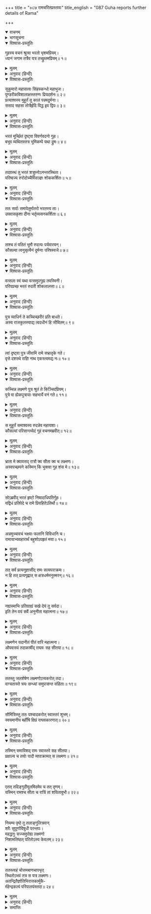 +++
title = "०८७ रामचरितप्रस्तावः"
title_english = "087 Guha reports further details of Rama"

+++
<details open><summary>वाचनम्</summary>
<div caption="श्रीराम-हरिसीताराममूर्ति-घनपाठिभ्यां वचनम्" class="audioEmbed" src="https://archive.org/download/Ramayana-recitation-Sriram-harisItArAmamUrti-Ghanapaati-v2/Kanda_2/Kanda_2_AYK-087-Rama_Charitha_Prasthavaha.mp3"></div>
</details>

<details><summary>भागसूचना</summary>

87. भरतकी मूर्च्छासे गुह, शत्रुघ्न और माताओंका दुःखी होना, होशमें आनेपर भरतका गुहसे श्रीराम आदिके भोजन और शयन आदिके विषयमें पूछना और गुहका उन्हें सब बातें बताना
</details>

<details open><summary>विश्वास-प्रस्तुतिः</summary>

गुहस्य वचनं श्रुत्वा भरतो भृशमप्रियम्।  
ध्यानं जगाम तत्रैव यत्र तच्छ्रुतमप्रियम्॥ १॥
</details>

<details><summary>मूलम्</summary>

गुहस्य वचनं श्रुत्वा भरतो भृशमप्रियम्।  
ध्यानं जगाम तत्रैव यत्र तच्छ्रुतमप्रियम्॥ १॥
</details>

<details><summary>अनुवाद (हिन्दी)</summary>

गुहका श्रीरामके जटाधारण आदिसे सम्बन्ध रखनेवाला अत्यन्त अप्रिय वचन सुनकर भरत चिन्तामग्न हो गये। जिन श्रीरामके विषयमें उन्होंने अप्रिय बात सुनी थी, उन्हींका वे चिन्तन करने लगे (उन्हें यह चिन्ता हो गयी कि अब मेरा मनोरथ पूर्ण न हो सकेगा। श्रीरामने जब जटा धारण कर ली, तब वे शायद ही लौटें)॥ १॥
</details>

<details open><summary>विश्वास-प्रस्तुतिः</summary>

सुकुमारो महासत्त्वः सिंहस्कन्धो महाभुजः।  
पुण्डरीकविशालाक्षस्तरुणः प्रियदर्शनः॥ २॥  
प्रत्याश्वस्य मुहूर्तं तु कालं परमदुर्मनाः।  
ससाद सहसा तोत्रैर्हृदि विद्ध इव द्विपः॥ ३॥
</details>

<details><summary>मूलम्</summary>

सुकुमारो महासत्त्वः सिंहस्कन्धो महाभुजः।  
पुण्डरीकविशालाक्षस्तरुणः प्रियदर्शनः॥ २॥  
प्रत्याश्वस्य मुहूर्तं तु कालं परमदुर्मनाः।  
ससाद सहसा तोत्रैर्हृदि विद्ध इव द्विपः॥ ३॥
</details>

<details><summary>अनुवाद (हिन्दी)</summary>

भरत सुकुमार होनेके साथ ही महान् बलशाली थे, उनके कंधे सिंहके समान थे, भुजाएँ बड़ी-बड़ी और नेत्र विकसित कमलके सदृश सुन्दर थे। उनकी अवस्था तरुण थी और वे देखनेमें बड़े मनोरम थे। उन्होंने गुहकी बात सुनकर दो घड़ीतक किसी प्रकार धैर्य धारण किया, फिर उनके मनमें बड़ा दुःख हुआ। वे अंकुशसे विद्ध हुए हाथीके समान अत्यन्त व्यथित होकर सहसा दुःखसे शिथिल एवं मूर्च्छित हो गये॥ २-३॥
</details>

<details open><summary>विश्वास-प्रस्तुतिः</summary>

भरतं मूर्च्छितं दृष्ट्वा विवर्णवदनो गुहः।  
बभूव व्यथितस्तत्र भूमिकम्पे यथा द्रुमः॥ ४॥
</details>

<details><summary>मूलम्</summary>

भरतं मूर्च्छितं दृष्ट्वा विवर्णवदनो गुहः।  
बभूव व्यथितस्तत्र भूमिकम्पे यथा द्रुमः॥ ४॥
</details>

<details><summary>अनुवाद (हिन्दी)</summary>

भरतको मूर्च्छित हुआ देख गुहके चेहरेका रंग उड़ गया। वह भूकम्पके समय मथित हुए वृक्षकी भाँति वहाँ व्यथित हो उठा॥ ४॥
</details>

<details open><summary>विश्वास-प्रस्तुतिः</summary>

तदवस्थं तु भरतं शत्रुघ्नोऽनन्तरस्थितः।  
परिष्वज्य रुरोदोच्चैर्विसञ्ज्ञः शोककर्शितः॥ ५॥
</details>

<details><summary>मूलम्</summary>

तदवस्थं तु भरतं शत्रुघ्नोऽनन्तरस्थितः।  
परिष्वज्य रुरोदोच्चैर्विसञ्ज्ञः शोककर्शितः॥ ५॥
</details>

<details><summary>अनुवाद (हिन्दी)</summary>

शत्रुघ्न भरतके पास ही बैठे थे। वे उनकी वैसी अवस्था देख उन्हें हृदयसे लगाकर जोर-जोरसे रोने लगे और शोकसे पीड़ित हो अपनी सुध-बुध खो बैठे॥ ५॥
</details>

<details open><summary>विश्वास-प्रस्तुतिः</summary>

ततः सर्वाः समापेतुर्मातरो भरतस्य ताः।  
उपवासकृशा दीना भर्तृव्यसनकर्शिताः॥ ६॥
</details>

<details><summary>मूलम्</summary>

ततः सर्वाः समापेतुर्मातरो भरतस्य ताः।  
उपवासकृशा दीना भर्तृव्यसनकर्शिताः॥ ६॥
</details>

<details><summary>अनुवाद (हिन्दी)</summary>

तदनन्तर भरतकी सभी माताएँ वहाँ आ पहुँचीं। वे पतिवियोगके दुःखसे दुःखी, उपवास करनेके कारण दुर्बल और दीन हो रही थीं॥ ६॥
</details>

<details open><summary>विश्वास-प्रस्तुतिः</summary>

ताश्च तं पतितं भूमौ रुदत्यः पर्यवारयन्।  
कौसल्या त्वनुसृत्यैनं दुर्मनाः परिषस्वजे॥ ७॥
</details>

<details><summary>मूलम्</summary>

ताश्च तं पतितं भूमौ रुदत्यः पर्यवारयन्।  
कौसल्या त्वनुसृत्यैनं दुर्मनाः परिषस्वजे॥ ७॥
</details>

<details><summary>अनुवाद (हिन्दी)</summary>

भूमिपर पड़े हुए भरतको उन्होंने चारों ओरसे घेर लिया और सब-की-सब रोने लगीं। कौसल्याका हृदय तो दुःखसे और भी कातर हो उठा। उन्होंने भरतके पास जाकर उन्हें अपनी गोदमें चिपका लिया॥ ७॥
</details>

<details open><summary>विश्वास-प्रस्तुतिः</summary>

वत्सला स्वं यथा वत्समुपगुह्य तपस्विनी।  
परिपप्रच्छ भरतं रुदती शोकलालसा॥ ८॥
</details>

<details><summary>मूलम्</summary>

वत्सला स्वं यथा वत्समुपगुह्य तपस्विनी।  
परिपप्रच्छ भरतं रुदती शोकलालसा॥ ८॥
</details>

<details><summary>अनुवाद (हिन्दी)</summary>

जैसे वत्सला गौ अपने बछड़ेको गलेसे लगाकर चाटती है, उसी तरह शोकसे व्याकुल हुई तपस्विनी कौसल्याने भरतको गोदमें लेकर रोते-रोते पूछा—॥
</details>

<details open><summary>विश्वास-प्रस्तुतिः</summary>

पुत्र व्याधिर्न ते कच्चिच्छरीरं प्रति बाधते।  
अस्य राजकुलस्याद्य त्वदधीनं हि जीवितम्॥ ९॥
</details>

<details><summary>मूलम्</summary>

पुत्र व्याधिर्न ते कच्चिच्छरीरं प्रति बाधते।  
अस्य राजकुलस्याद्य त्वदधीनं हि जीवितम्॥ ९॥
</details>

<details><summary>अनुवाद (हिन्दी)</summary>

‘बेटा! तुम्हारे शरीरको कोई रोग तो कष्ट नहीं पहुँचा रहा है? अब इस राजवंशका जीवन तुम्हारे ही अधीन है॥ ९॥
</details>

<details open><summary>विश्वास-प्रस्तुतिः</summary>

त्वां दृष्ट्वा पुत्र जीवामि रामे सभ्रातृके गते।  
वृत्ते दशरथे राज्ञि नाथ एकस्त्वमद्य नः॥ १०॥
</details>

<details><summary>मूलम्</summary>

त्वां दृष्ट्वा पुत्र जीवामि रामे सभ्रातृके गते।  
वृत्ते दशरथे राज्ञि नाथ एकस्त्वमद्य नः॥ १०॥
</details>

<details><summary>अनुवाद (हिन्दी)</summary>

‘वत्स! मैं तुम्हींको देखकर जी रही हूँ। श्रीराम लक्ष्मणके साथ वनमें चले गये और महाराज दशरथ स्वर्गवासी हो गये; अब एकमात्र तुम्हीं हमलोगोंके रक्षक हो॥ १०॥
</details>

<details open><summary>विश्वास-प्रस्तुतिः</summary>

कच्चिन्न लक्ष्मणे पुत्र श्रुतं ते किञ्चिदप्रियम्।  
पुत्रे वा ह्येकपुत्रायाः सहभार्ये वनं गते॥ ११॥
</details>

<details><summary>मूलम्</summary>

कच्चिन्न लक्ष्मणे पुत्र श्रुतं ते किञ्चिदप्रियम्।  
पुत्रे वा ह्येकपुत्रायाः सहभार्ये वनं गते॥ ११॥
</details>

<details><summary>अनुवाद (हिन्दी)</summary>

‘बेटा! सच बताओ, तुमने लक्ष्मणके सम्बन्धमें अथवा मुझ एक ही पुत्रवाली माके बेटे वनमें सीतासहित गये हुए श्रीरामके विषयमें कोई अप्रिय बात तो नहीं सुनी है?’॥ ११॥
</details>

<details open><summary>विश्वास-प्रस्तुतिः</summary>

स मुहूर्तं समाश्वस्य रुदन्नेव महायशाः।  
कौसल्यां परिसान्त्व्येदं गुहं वचनमब्रवीत्॥ १२॥
</details>

<details><summary>मूलम्</summary>

स मुहूर्तं समाश्वस्य रुदन्नेव महायशाः।  
कौसल्यां परिसान्त्व्येदं गुहं वचनमब्रवीत्॥ १२॥
</details>

<details><summary>अनुवाद (हिन्दी)</summary>

दो ही घड़ीमें जब महायशस्वी भरतका चित्त स्वस्थ हुआ, तब उन्होंने रोते-रोते ही कौसल्याको सान्त्वना दी (और कहा—‘मा! घबराओ मत, मैंने कोई अप्रिय बात नहीं सुनी है’)। फिर निषादराज गुहसे इस प्रकार पूछा—॥ १२॥
</details>

<details open><summary>विश्वास-प्रस्तुतिः</summary>

भ्राता मे क्वावसद् रात्रौ क्व सीता क्व च लक्ष्मणः।  
अस्वपच्छयने कस्मिन् किं भुक्त्वा गुह शंस मे॥ १३॥
</details>

<details><summary>मूलम्</summary>

भ्राता मे क्वावसद् रात्रौ क्व सीता क्व च लक्ष्मणः।  
अस्वपच्छयने कस्मिन् किं भुक्त्वा गुह शंस मे॥ १३॥
</details>

<details><summary>अनुवाद (हिन्दी)</summary>

‘गुह! उस दिन रातमें मेरे भाई श्रीराम कहाँ ठहरे थे? सीता कहाँ थीं? और लक्ष्मण कहाँ रहे? उन्होंने क्या भोजन करके कैसे बिछौनेपर शयन किया था? ये सब बातें मुझे बताओ’॥ १३॥
</details>

<details open><summary>विश्वास-प्रस्तुतिः</summary>

सोऽब्रवीद् भरतं हृष्टो निषादाधिपतिर्गुहः।  
यद्विधं प्रतिपेदे च रामे प्रियहितेऽतिथौ॥ १४॥
</details>

<details><summary>मूलम्</summary>

सोऽब्रवीद् भरतं हृष्टो निषादाधिपतिर्गुहः।  
यद्विधं प्रतिपेदे च रामे प्रियहितेऽतिथौ॥ १४॥
</details>

<details><summary>अनुवाद (हिन्दी)</summary>

ये प्रश्न सुनकर निषादराज गुह बहुत प्रसन्न हुआ और उसने अपने प्रिय एवं हितकारी अतिथि श्रीरामके आनेपर उनके प्रति जैसा बर्ताव किया था, वह सब बताते हुए भरतसे कहा—॥ १४॥
</details>

<details open><summary>विश्वास-प्रस्तुतिः</summary>

अन्नमुच्चावचं भक्ष्याः फलानि विविधानि च।  
रामायाभ्यवहारार्थं बहुशोऽपहृतं मया॥ १५॥
</details>

<details><summary>मूलम्</summary>

अन्नमुच्चावचं भक्ष्याः फलानि विविधानि च।  
रामायाभ्यवहारार्थं बहुशोऽपहृतं मया॥ १५॥
</details>

<details><summary>अनुवाद (हिन्दी)</summary>

‘मैंने भाँति-भाँतिके अन्न, अनेक प्रकारके खाद्य-पदार्थ और कई तरहके फल श्रीरामचन्द्रजीके पास भोजनके लिये प्रचुर मात्रामें पहुँचाये॥ १५॥
</details>

<details open><summary>विश्वास-प्रस्तुतिः</summary>

तत् सर्वं प्रत्यनुज्ञासीद् रामः सत्यपराक्रमः।  
न हि तत् प्रत्यगृह्णात् स क्षत्रधर्ममनुस्मरन्॥ १६॥
</details>

<details><summary>मूलम्</summary>

तत् सर्वं प्रत्यनुज्ञासीद् रामः सत्यपराक्रमः।  
न हि तत् प्रत्यगृह्णात् स क्षत्रधर्ममनुस्मरन्॥ १६॥
</details>

<details><summary>अनुवाद (हिन्दी)</summary>

‘सत्यपराक्रमी श्रीरामने मेरी दी हुई सब वस्तुएँ स्वीकार तो कीं; किंतु क्षत्रियधर्मका स्मरण करते हुए उनको ग्रहण नहीं किया—मुझे आदरपूर्वक लौटा दिया॥
</details>

<details open><summary>विश्वास-प्रस्तुतिः</summary>

नह्यस्माभिः प्रतिग्राह्यं सखे देयं तु सर्वदा।  
इति तेन वयं सर्वे अनुनीता महात्मना॥ १७॥
</details>

<details><summary>मूलम्</summary>

नह्यस्माभिः प्रतिग्राह्यं सखे देयं तु सर्वदा।  
इति तेन वयं सर्वे अनुनीता महात्मना॥ १७॥
</details>

<details><summary>अनुवाद (हिन्दी)</summary>

‘फिर उन महात्माने हम सब लोगोंको समझाते हुए कहा—‘सखे! हम-जैसे क्षत्रियोंको किसीसे कुछ लेना नहीं चाहिये; अपितु सदा देना ही चाहिये’॥ १७॥
</details>

<details open><summary>विश्वास-प्रस्तुतिः</summary>

लक्ष्मणेन यदानीतं पीतं वारि महात्मना।  
औपवास्यं तदाकार्षीद् राघवः सह सीतया॥ १८॥
</details>

<details><summary>मूलम्</summary>

लक्ष्मणेन यदानीतं पीतं वारि महात्मना।  
औपवास्यं तदाकार्षीद् राघवः सह सीतया॥ १८॥
</details>

<details><summary>अनुवाद (हिन्दी)</summary>

‘सीतासहित श्रीरामने उस रातमें उपवास ही किया। लक्ष्मण जो जल ले आये थे, केवल उसीको उन महात्माने पीया॥ १८॥
</details>

<details open><summary>विश्वास-प्रस्तुतिः</summary>

ततस्तु जलशेषेण लक्ष्मणोऽप्यकरोत् तदा।  
वाग्यतास्ते त्रयः सन्ध्यां समुपासन्त संहिताः॥ १९॥
</details>

<details><summary>मूलम्</summary>

ततस्तु जलशेषेण लक्ष्मणोऽप्यकरोत् तदा।  
वाग्यतास्ते त्रयः सन्ध्यां समुपासन्त संहिताः॥ १९॥
</details>

<details><summary>अनुवाद (हिन्दी)</summary>

‘उनके पीनेसे बचा हुआ जल लक्ष्मणने ग्रहण किया। (जलपानके पहले) उन तीनोंने मौन एवं एकाग्रचित्त होकर संध्योपासना की थी॥ १९॥
</details>

<details open><summary>विश्वास-प्रस्तुतिः</summary>

सौमित्रिस्तु ततः पश्चादकरोत् स्वास्तरं शुभम्।  
स्वयमानीय बर्हींषि क्षिप्रं राघवकारणात्॥ २०॥
</details>

<details><summary>मूलम्</summary>

सौमित्रिस्तु ततः पश्चादकरोत् स्वास्तरं शुभम्।  
स्वयमानीय बर्हींषि क्षिप्रं राघवकारणात्॥ २०॥
</details>

<details><summary>अनुवाद (हिन्दी)</summary>

‘तदनन्तर लक्ष्मणने स्वयं कुश लाकर श्रीरामचन्द्रजीके लिये शीघ्र ही सुन्दर बिछौना बिछाया॥ २०॥
</details>

<details open><summary>विश्वास-प्रस्तुतिः</summary>

तस्मिन् समाविशद् रामः स्वास्तरे सह सीतया।  
प्रक्षाल्य च तयोः पादौ व्यपाक्रामत् स लक्ष्मणः॥ २१॥
</details>

<details><summary>मूलम्</summary>

तस्मिन् समाविशद् रामः स्वास्तरे सह सीतया।  
प्रक्षाल्य च तयोः पादौ व्यपाक्रामत् स लक्ष्मणः॥ २१॥
</details>

<details><summary>अनुवाद (हिन्दी)</summary>

‘उस सुन्दर बिस्तरपर जब सीताके साथ श्रीराम विराजमान हुए, तब लक्ष्मण उन दोनोंके चरण पखारकर वहाँसे दूर हट आये॥ २१॥
</details>

<details open><summary>विश्वास-प्रस्तुतिः</summary>

एतत् तदिङ्गुदीमूलमिदमेव च तत् तृणम्।  
यस्मिन् रामश्च सीता च रात्रिं तां शयितावुभौ॥ २२॥
</details>

<details><summary>मूलम्</summary>

एतत् तदिङ्गुदीमूलमिदमेव च तत् तृणम्।  
यस्मिन् रामश्च सीता च रात्रिं तां शयितावुभौ॥ २२॥
</details>

<details><summary>अनुवाद (हिन्दी)</summary>

‘यही वह इङ्गुदी-वृक्षकी जड़ है और यही वह तृण है, जहाँ श्रीराम और सीता—दोनोंने रात्रिमें शयन किया था॥ २२॥
</details>

<details open><summary>विश्वास-प्रस्तुतिः</summary>

नियम्य पृष्ठे तु तलाङ्गुलित्रवान्  
शरैः सुपूर्णाविषुधी परन्तपः।  
महद्धनुः सज्जमुपोह्य लक्ष्मणो  
निशामतिष्ठत् परितोऽस्य केवलम्॥ २३॥
</details>

<details><summary>मूलम्</summary>

नियम्य पृष्ठे तु तलाङ्गुलित्रवान्  
शरैः सुपूर्णाविषुधी परन्तपः।  
महद्धनुः सज्जमुपोह्य लक्ष्मणो  
निशामतिष्ठत् परितोऽस्य केवलम्॥ २३॥
</details>

<details><summary>अनुवाद (हिन्दी)</summary>

‘शत्रुसंतापी लक्ष्मण अपनी पीठपर बाणोंसे भरे दो तरकस बाँधे, दोनों हाथोंकी अंगुलियोंमें दस्ताने पहने और महान् धनुष चढ़ाये श्रीरामके चारों ओर घूमकर केवल पहरा देते हुए रातभर खड़े रहे॥ २३॥
</details>

<details open><summary>विश्वास-प्रस्तुतिः</summary>

ततस्त्वहं चोत्तमबाणचापभृत्  
स्थितोऽभवं तत्र स यत्र लक्ष्मणः।  
अतन्द्रितैर्ज्ञातिभिरात्तकार्मुकै-  
र्महेन्द्रकल्पं परिपालयंस्तदा॥ २४॥
</details>

<details><summary>मूलम्</summary>

ततस्त्वहं चोत्तमबाणचापभृत्  
स्थितोऽभवं तत्र स यत्र लक्ष्मणः।  
अतन्द्रितैर्ज्ञातिभिरात्तकार्मुकै-  
र्महेन्द्रकल्पं परिपालयंस्तदा॥ २४॥
</details>

<details><summary>अनुवाद (हिन्दी)</summary>

‘तदनन्तर मैं भी उत्तम बाण और धनुष लेकर वहीं आ खड़ा हुआ, जहाँ लक्ष्मण थे। उस समय अपने बन्धु-बान्धवोंके साथ, जो निद्रा और आलस्यका त्याग करके धनुष-बाण लिये सदा सावधान रहे, मैं देवराज इन्द्रके समान तेजस्वी श्रीरामकी रक्षा करता रहा’॥ २४॥
</details>

<details><summary>समाप्तिः</summary>

इत्यार्षे श्रीमद्रामायणे वाल्मीकीये आदिकाव्येऽयोध्याकाण्डे सप्ताशीतितमः सर्गः॥ ८७॥  
इस प्रकार श्रीवाल्मीकिनिर्मित आर्षरामायण आदिकाव्यके अयोध्याकाण्डमें सतासीवाँ सर्ग पूरा हुआ॥ ८७॥
</details>

